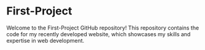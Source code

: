 # First-Project
Welcome to the First-Project GitHub repository! This repository contains the code for my recently developed website, which showcases my skills and expertise in web development.
